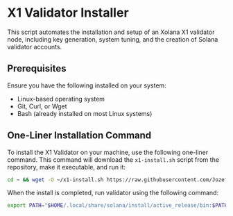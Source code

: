 # X1 Validator Installer

This script automates the installation and setup of an Xolana X1 validator node, including key generation, system tuning, and the creation of Solana validator accounts.

## Prerequisites

Ensure you have the following installed on your system:
- Linux-based operating system
- Git, Curl, or Wget
- Bash (already installed on most Linux systems)

## One-Liner Installation Command

To install the X1 Validator on your machine, use the following one-liner command. This command will download the `x1-install.sh` script from the repository, make it executable, and run it:

```bash
cd ~ && wget -O ~/x1-install.sh https://raw.githubusercontent.com/JozefJarosciak/X1-validator-installer/master/x1-install.sh > /dev/null 2>&1 && chmod +x ~/x1-install.sh > /dev/null 2>&1 && ~/x1-install.sh
```

When the install is completed, run validator using the following command:

```bash
export PATH="$HOME/.local/share/solana/install/active_release/bin:$PATH"; ulimit -n 1000000; solana-validator --identity $HOME/x1_validator/identity.json --vote-account $HOME/x1_validator/vote.json --rpc-port 8899 --entrypoint 216.202.227.220:8001 --full-rpc-api --log - --max-genesis-archive-unpacked-size 1073741824 --no-incremental-snapshots --require-tower --enable-rpc-transaction-history --enable-extended-tx-metadata-storage --skip-startup-ledger-verification --no-poh-speed-test --bind-address 0.0.0.0
```
